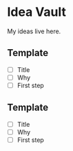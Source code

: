 # Idea Vault
My ideas live here.

## Template
- [ ] Title
- [ ] Why
- [ ] First step

## Template
- [ ] Title
- [ ] Why
- [ ] First step
